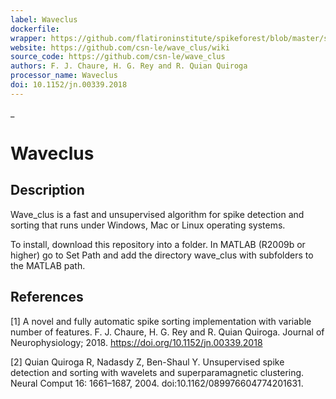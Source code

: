 ```yaml
---
label: Waveclus
dockerfile: 
wrapper: https://github.com/flatironinstitute/spikeforest/blob/master/spikeforest/spikesorters/waveclus/waveclus.py
website: https://github.com/csn-le/wave_clus/wiki
source_code: https://github.com/csn-le/wave_clus
authors: F. J. Chaure, H. G. Rey and R. Quian Quiroga
processor_name: Waveclus
doi: 10.1152/jn.00339.2018
---
```

_
# Waveclus

## Description

Wave_clus is a fast and unsupervised algorithm for spike detection and sorting that runs under Windows, Mac or Linux operating systems.

To install, download this repository into a folder. In MATLAB (R2009b or higher) go to Set Path and add the directory wave_clus with subfolders to the MATLAB path.


## References

[1] A novel and fully automatic spike sorting implementation with variable number of features. F. J. Chaure, H. G. Rey and R. Quian Quiroga. Journal of Neurophysiology; 2018. https://doi.org/10.1152/jn.00339.2018

[2] Quian Quiroga R, Nadasdy Z, Ben-Shaul Y. Unsupervised spike detection and sorting with wavelets and superparamagnetic clustering. Neural Comput 16: 1661–1687, 2004. doi:10.1162/089976604774201631. 